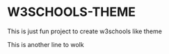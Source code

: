 # W3SCHOOLS-THEME
This is just fun project to create w3schools like theme

This is another line to wolk
